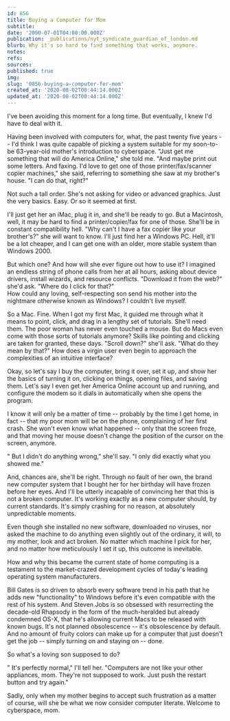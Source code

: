 ```yaml
---
id: 856
title: Buying a Computer for Mom
subtitle: 
date: '2000-07-01T04:00:00.000Z'
publication: _publications/nyt_syndicate_guardian_of_london.md
blurb: Why it's so hard to find something that works, anymore.
notes: 
refs: 
sources: 
published: true
img: 
slug: '0856-buying-a-computer-for-mom'
created_at: '2020-08-02T00:44:14.000Z'
updated_at: '2020-08-02T00:44:14.000Z'
---
```

I've been avoiding this moment for a long time. But eventually, I knew I'd have to deal with it.

Having been involved with computers for, what, the past twenty five years -- I'd think I was quite capable of picking a system suitable for my soon-to-be 63-year-old mother's introduction to cyberspace. "Just get me something that will do America Online," she told me. "And maybe print out some letters. And faxing. I'd love to get one of those printer/fax/scanner copier machines," she said, referring to something she saw at my brother's house. "I can do that, right?"

Not such a tall order. She's not asking for video or advanced graphics. Just the very basics. Easy. Or so it seemed at first.

I'll just get her an iMac, plug it in, and she'll be ready to go. But a Macintosh, well, it may be hard to find a printer/copier/fax for one of those. She'll be in constant compatibility hell. "Why can't I have a fax copier like your brother's?" she will want to know. I'll just find her a Windows PC. Hell, it'll be a lot cheaper, and I can get one with an older, more stable system than Windows 2000.

But which one? And how will she ever figure out how to use it? I imagined an endless string of phone calls from her at all hours, asking about device drivers, install wizards, and resource conflicts. "Download it from the web?" she'd ask. "Where do I click for that?"  
How could any loving, self-respecting son send his mother into the nightmare otherwise known as Windows? I couldn't live myself.

So a Mac. Fine. When I got my first Mac, it guided me through what it means to point, click, and drag in a lengthy set of tutorials. She'll need them. The poor woman has never even touched a mouse. But do Macs even come with those sorts of tutorials anymore? Skills like pointing and clicking are taken for granted, these days. "Scroll down?" she'll ask. "What do they mean by that?" How does a virgin user even begin to approach the complexities of an intuitive interface?

Okay, so let's say I buy the computer, bring it over, set it up, and show her the basics of turning it on, clicking on things, opening files, and saving them. Let's say I even get her America Online account up and running, and configure the modem so it dials in automatically when she opens the program.

I know it will only be a matter of time -- probably by the time I get home, in fact -- that my poor mom will be on the phone, complaining of her first crash. She won't even know what happened -- only that the screen froze, and that moving her mouse doesn't change the position of the cursor on the screen, anymore.

" But I didn't do anything wrong," she'll say. "I only did exactly what you showed me."

And, chances are, she'll be right. Through no fault of her own, the brand new computer system that I bought her for her birthday will have frozen before her eyes. And I'll be utterly incapable of convincing her that this is not a broken computer. It's working exactly as a new computer should, by current standards. It's simply crashing for no reason, at absolutely unpredictable moments.

Even though she installed no new software, downloaded no viruses, nor asked the machine to do anything even slightly out of the ordinary, it will, to my mother, look and act broken. No matter which machine I pick for her, and no matter how meticulously I set it up, this outcome is inevitable.

How and why this became the current state of home computing is a testament to the market-crazed development cycles of today's leading operating system manufacturers.

Bill Gates is so driven to absorb every software trend in his path that he adds new "functionality" to Windows before it's even compatible with the rest of his system. And Steven Jobs is so obsessed with resurrecting the decade-old Rhapsody in the form of the much-heralded but already condemned OS-X, that he's allowing current Macs to be released with known bugs. It's not planned obsolescence -- it's obsolescence by default. And no amount of fruity colors can make up for a computer that just doesn't get the job -- simply turning on and staying on -- done.

So what's a loving son supposed to do?

" It's perfectly normal," I'll tell her. "Computers are not like your other appliances, mom. They're not supposed to work. Just push the restart button and try again."

Sadly, only when my mother begins to accept such frustration as a matter of course, will she be what we now consider computer literate. Welcome to cyberspace, mom.
